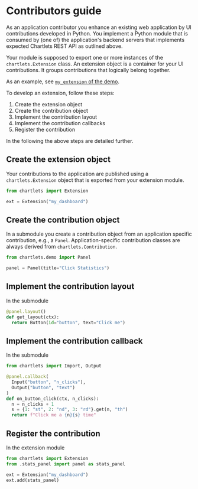 # Contributors guide

As an application contributor you enhance an existing web application
by UI contributions developed in Python. You implement a Python module 
that is consumed by (one of) the application's backend servers that 
implements expected Chartlets REST API as outlined above.

Your module is supposed to export one or more instances of the
`chartlets.Extension` class. An extension object is a container for your
UI contributions. It groups contributions that logically belong together.

As an example, see [`my_extension` of the demo](https://github.com/bcdev/chartlets/tree/main/chartlets.py/my_extension).

To develop an extension, follow these steps:

1. Create the extension object
2. Create the contribution object
3. Implement the contribution layout
4. Implement the contribution callbacks
5. Register the contribution

In the following the above steps are detailed further. 

## Create the extension object

Your contributions to the application are published using a
`chartlets.Extension` object that is exported from your extension module. 

```python
from chartlets import Extension

ext = Extension("my_dashboard")
```

## Create the contribution object

In a submodule you create a contribution object from an application specific
contribution, e.g., a `Panel`. Application-specific contribution classes 
are always derived from `chartlets.Contribution`.

```python
from chartlets.demo import Panel

panel = Panel(title="Click Statistics")
```

## Implement the contribution layout

In the submodule

```python
@panel.layout()
def get_layout(ctx):
  return Button(id="button", text="Click me")
```

## Implement the contribution callback

In the submodule

```python
from chartlets import Import, Output

@panel.callback(
  Input("button", "n_clicks"),
  Output("button", "text")
)
def on_button_click(ctx, n_clicks):
  n = n_clicks + 1
  s = {1: "st", 2: "nd", 3: "rd"}.get(n, "th")
  return f"Click me a {n}{s} time"
``` 

## Register the contribution

In the extension module

```python
from chartlets import Extension
from .stats_panel import panel as stats_panel

ext = Extension("my_dashboard")
ext.add(stats_panel)
```
